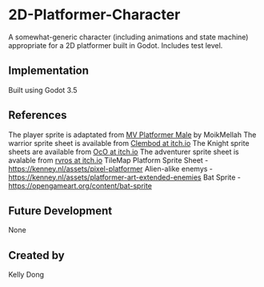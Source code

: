 # 2D-Platformer-Character

A somewhat-generic character (including animations and state machine) appropriate for a 2D platformer built in Godot. Includes test level.

## Implementation

Built using Godot 3.5

## References

The player sprite is adaptated from [MV Platformer Male](https://opengameart.org/content/mv-platformer-male-32x64) by MoikMellah
The warrior sprite sheet is available from [Clembod at itch.io](https://clembod.itch.io/warrior-free-animation-set)
The Knight sprite sheets are available from [OcO at itch.io](https://oco.itch.io/medieval-fantasy-character-pack)
The adventurer sprite sheet is avalable from [rvros at itch.io](https://rvros.itch.io/animated-pixel-hero)
TileMap Platform Sprite Sheet - https://kenney.nl/assets/pixel-platformer
Alien-alike enemys - https://kenney.nl/assets/platformer-art-extended-enemies
Bat Sprite - https://opengameart.org/content/bat-sprite

## Future Development

None

## Created by 

Kelly Dong
